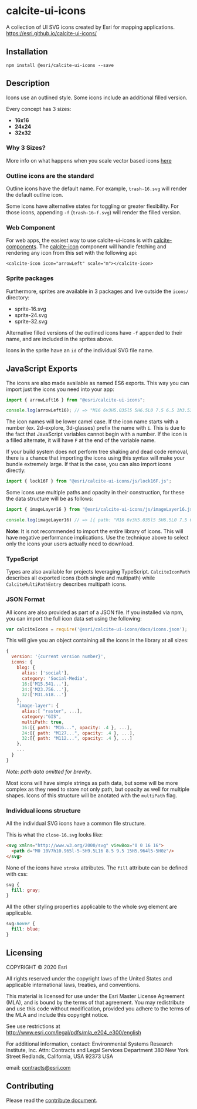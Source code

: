 # calcite-ui-icons

A collection of UI SVG icons created by Esri for mapping applications.
https://esri.github.io/calcite-ui-icons/

## Installation

`npm install @esri/calcite-ui-icons --save`

## Description

Icons use an outlined style. Some icons include an additional filled version.

Every concept has 3 sizes:

* **16x16**
* **24x24**
* **32x32**

### Why 3 Sizes?

More info on what happens when you scale vector based icons [here](https://github.com/Esri/calcite-ui-icons/wiki/What-Happens-When-You-Scale-Vector-Based-Icons)

### Outline icons are the standard
Outline icons have the default name. For example, `trash-16.svg` will render the default outline icon.

Some icons have alternative states for toggling or greater flexibility. For those icons, appending `-f` (`trash-16-f.svg`) will render the filled version.

### Web Component

For web apps, the easiest way to use calcite-ui-icons is with [calcite-components](https://github.com/Esri/calcite-components). The [calcite-icon](https://github.com/Esri/calcite-components/tree/master/src/components/calcite-icon) component will handle fetching and rendering any icon from this set with the following api:

```
<calcite-icon icon="arrowLeft" scale="m"></calcite-icon>
```

### Sprite packages
Furthermore, sprites are available in 3 packages and live outside the `icons/` directory:

* sprite-16.svg
* sprite-24.svg
* sprite-32.svg

Alternative filled versions of the outlined icons have `-f` appended to their name, and are included in the sprites above.

Icons in the sprite have an `id` of the individual SVG file name.

## JavaScript Exports

The icons are also made available as named ES6 exports. This way you can import just the icons you need into your app:

```js
import { arrowLeft16 } from "@esri/calcite-ui-icons";

console.log(arrowLeft16); // => "M16 6v3H5.035l5 5H6.5L0 7.5 6.5 1h3.536l-5 5z"
```

The icon names will be lower camel case. If the icon name starts with a number (ex. 2d-explore, 3d-glasses) prefix the name with `i`. This is due to the fact that JavaScript variables cannot begin with a number. If the icon is a filled alternate, it will have `F` at the end of the variable name.

If your build system does not perform tree shaking and dead code removal, there is a chance that importing the icons using this syntax will make your bundle extremely large. If that is the case, you can also import icons directly:

```js
import { lock16F } from "@esri/calcite-ui-icons/js/lock16F.js";
```

Some icons use multiple paths and opacity in their construction, for these the data structure will be as follows:

```js
import { imageLayer16 } from "@esri/calcite-ui-icons/js/imageLayer16.js";

console.log(imageLayer16) // => [{ path: "M16 6v3H5.035l5 5H6.5L0 7.5 6.5 1h3.536l-5 5z", opacity: .4 }, ...]
```

**Note**: It is not recommended to import the entire library of icons. This will have negative performance implications. Use the technique above to select only the icons your users actually need to download.

### TypeScript

Types are also available for projects leveraging TypeScript. `CalciteIconPath` describes all exported icons (both single and multipath) while `CalciteMultiPathEntry` describes multipath icons.

### JSON Format

All icons are also provided as part of a JSON file. If you installed via npm, you can import the full icon data set using the following:

```js
var calciteIcons = require('@esri/calcite-ui-icons/docs/icons.json');
```

This will give you an object containing all the icons in the library at all sizes:

```js
{
  version: '{current version number}',
  icons: {
    blog: {
      alias: ['social'],
      category: 'Social-Media',
      16:['M15.541...'],
      24:['M23.756...'],
      32:['M31.618...']
    },
    "image-layer": {
      alias:[ "raster", ...],
      category:"GIS",
      multiPath: true,
      16:[{ path: "M16...", opacity: .4 }, ...],
      24:[{ path: "M127...", opacity: .4 }, ...],
      32:[{ path: "M112...", opacity: .4 }, ...]
    },
    ...
  }
}
```
_Note: path data omitted for brevity_.

Most icons will have simple strings as path data, but some will be more complex as they need to store not only path, but opacity as well for multiple shapes. Icons of this structure will be anotated with the `multiPath` flag.

### Individual icons structure
All the individual SVG icons have a common file structure.

This is what the `close-16.svg` looks like:

```html
<svg xmlns="http://www.w3.org/2000/svg" viewBox="0 0 16 16">
  <path d="M0 10V7h10.965l-5-5H9.5L16 8.5 9.5 15H5.964l5-5H0z"/>
</svg>
```

None of the icons have `stroke` attributes. The `fill` attribute can be defined with css:

```css
svg {
  fill: gray;
}
```

All the other styling properties applicable to the whole svg element are applicable.

```css
svg:hover {
  fill: blue;
}
```

## Licensing

COPYRIGHT © 2020 Esri

All rights reserved under the copyright laws of the United States and applicable international laws, treaties, and conventions.

This material is licensed for use under the Esri Master License Agreement (MLA), and is bound by the terms of that agreement. You may redistribute and use this code without modification, provided you adhere to the terms of the MLA and include this copyright notice.

See use restrictions at http://www.esri.com/legal/pdfs/mla_e204_e300/english

For additional information, contact: Environmental Systems Research Institute, Inc. Attn: Contracts and Legal Services Department 380 New York Street Redlands, California, USA 92373 USA

email: contracts@esri.com

## Contributing
Please read the [contribute document](CONTRIBUTE.md).
